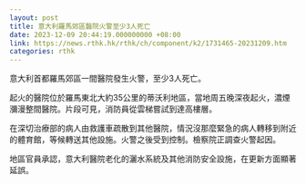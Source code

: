 ```yaml
---
layout: post
title: 意大利羅馬郊區醫院火警至少3人死亡
date: 2023-12-09 20:44:19.000000000 +08:00
link: https://news.rthk.hk/rthk/ch/component/k2/1731465-20231209.htm
categories: rthk
---
```


意大利首都羅馬郊區一間醫院發生火警，至少3人死亡。

起火的醫院位於羅馬東北大約35公里的蒂沃利地區，當地周五晚深夜起火，濃煙瀰漫整間醫院。片段可見，消防員從雲梯嘗試到達高樓層。

在深切治療部的病人由救護車疏散到其他醫院，情況沒那麼緊急的病人轉移到附近的體育館，等候轉送其他設施。火警之後受到控制。檢察院正調查火警起因。

地區官員承認，意大利醫院老化的灑水系統及其他消防安全設施，在更新方面顯著延誤。
